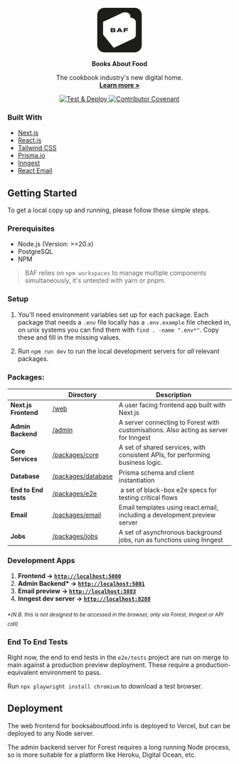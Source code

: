 <p align="center">
<img src="web/src/app/apple-icon.png" width="100px" />
</p>

<p align="center">
  <strong>Books About Food</strong>
</p>
<p align="center">
  The cookbook industry's new digital home.<br />
  <a href="https://booksaboutfood.info"><strong>Learn more »</strong></a>
</p>

<p align="center">
  <a href="https://github.com/samtgarson/books-about-food/actions/workflows/deploy.yml">
    <img src="https://github.com/samtgarson/books-about-food/actions/workflows/deploy.yml/badge.svg?branch=main" alt="Test &amp; Deploy" style="max-width: 100%;">
  </a>
  <a href="CODE_OF_CONDUCT.md">
    <img src="https://img.shields.io/badge/Contributor%20Covenant-2.1-4baaaa.svg" alt="Contributor Covenant" data-canonical-src="https://img.shields.io/badge/Contributor%20Covenant-2.1-4baaaa.svg" style="max-width: 100%;">
  </a>
</p>

### Built With

- [Next.js](https://nextjs.org/)
- [React.js](https://reactjs.org/)
- [Tailwind CSS](https://tailwindcss.com/)
- [Prisma.io](https://prisma.io/)
- [Inngest](https://inngest.com/)
- [React Email](https://react.email/)

## Getting Started

To get a local copy up and running, please follow these simple steps.

### Prerequisites

- Node.js (Version: >=20.x)
- PostgreSQL
- NPM

> BAF relies on `npm workspaces` to manage multiple components simultaneously, it's untested with yarn or pnpm.

### Setup

1. You'll need environment variables set up for each package. Each package that needs a `.env` file locally has a `.env.example` file checked in, on unix systems you can find them with `find . -name ".env*"`. Copy these and fill in the missing values.

2. Run `npm run dev` to run the local development servers for _all_ relevant packages.

### Packages:

|                      | Directory                                 | Description                                                                          |
| -------------------- | ----------------------------------------- | ------------------------------------------------------------------------------------ |
| **Next.js Frontend** | [/web](`web`)                             | A user facing frontend app built with Next.js                                        |
| **Admin Backend**    | [/admin](`admin`)                         | A server connecting to Forest with customisations. Also acting as server for Inngest |
| **Core Services**    | [/packages/core](`packages/core`)         | A set of shared services, with consistent APIs, for performing business logic.       |
| **Database**         | [/packages/database](`packages/database`) | Prisma schema and client instantiation                                               |
| **End to End tests** | [/packages/e2e](`packages/e2e`)           |  a set of black-box e2e specs for testing critical flows                             |
| **Email**            | [/packages/email](`packages/email`)       | Email templates using react.email, including a development preview server            |
| **Jobs**             | [/packages/jobs](`packages/jobs`)         | A set of asynchronous background jobs, run as functions using Inngest                |

### Development Apps

1. **Frontend → [`http://localhost:5000`](http://localhost:5000)**
2. **Admin Backend\* → [`http://localhost:5001`](http://localhost:5001)**
3. **Email preview → [`http://localhost:3883`](http://localhost:3002)**
4. **Inngest dev server → [`http://localhost:8288`](http://localhost:8288)**

<sub><em>\*(N.B. this is not designed to be accessed in the browser, only via Forest, Inngest or API call)</em></sub>

### End To End Tests

Right now, the end to end tests in the `e2e/tests` project are run on merge to main against a production preview deployment. These require a production-equivalent environment to pass.

Run `npx playwright install chromium` to download a test browser.

## Deployment

The web frontend for booksaboutfood.info is deployed to Vercel, but can be deployed to any Node server.

The admin backend server for Forest requires a long running Node process, so is more suitable for a platform like Heroku, Digital Ocean, etc.
